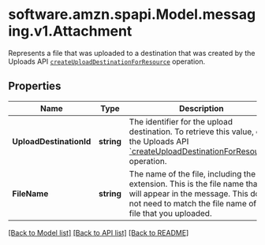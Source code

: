 # software.amzn.spapi.Model.messaging.v1.Attachment
Represents a file that was uploaded to a destination that was created by the Uploads API [`createUploadDestinationForResource`](https://developer-docs.amazon.com/sp-api/docs/uploads-api-reference#post-uploads2020-11-01uploaddestinationsresource) operation.

## Properties

Name | Type | Description | Notes
------------ | ------------- | ------------- | -------------
**UploadDestinationId** | **string** | The identifier for the upload destination. To retrieve this value, call the Uploads API [&#x60;createUploadDestinationForResource&#x60;](https://developer-docs.amazon.com/sp-api/docs/uploads-api-reference#post-uploads2020-11-01uploaddestinationsresource) operation. | 
**FileName** | **string** | The name of the file, including the extension. This is the file name that will appear in the message. This does not need to match the file name of the file that you uploaded. | 

[[Back to Model list]](../README.md#documentation-for-models) [[Back to API list]](../README.md#documentation-for-api-endpoints) [[Back to README]](../README.md)

